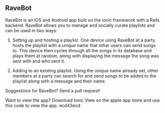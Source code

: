 RaveBot
-------

RaveBot is an iOS and Android app built on the ionic framework with a Rails backend. RaveBot allows you to manage and socially curate playlists and can be used in two ways:

1. Setting up and hosting a playlist. One device using RaveBot at a party hosts the playlist with a unique name that other users can send songs to. This device then cycles through all the songs in its database and plays them at random, along with displaying the message the song was sent with and who sent it.

2. Adding to an existing playlist. Using the unique name already set, other members at a party can search for and send songs to be added to the playlist along with a message and their name.

Suggestions for RaveBot? Send a pull request!

Want to view the app? Download Ionic View on the apple app store and use this code to view the app. ecd43ecd
